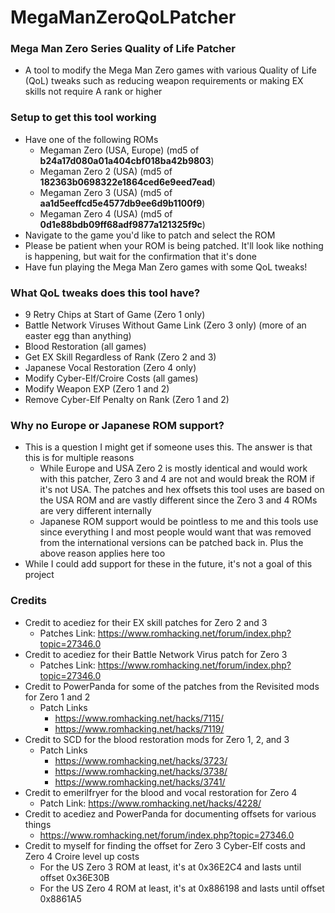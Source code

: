 # MegaManZeroQoLPatcher

### Mega Man Zero Series Quality of Life Patcher
* A tool to modify the Mega Man Zero games with various Quality of Life (QoL) tweaks such as reducing weapon requirements or making EX skills not require A rank or higher

### Setup to get this tool working
* Have one of the following ROMs
  * Megaman Zero (USA, Europe) (md5 of **b24a17d080a01a404cbf018ba42b9803**)
  * Megaman Zero 2 (USA) (md5 of **182363b0698322e1864ced6e9eed7ead**)
  * Megaman Zero 3 (USA) (md5 of **aa1d5eeffcd5e4577db9ee6d9b1100f9**)
  * Megaman Zero 4 (USA) (md5 of **0d1e88bdb09ff68adf9877a121325f9c**)
* Navigate to the game you'd like to patch and select the ROM
* Please be patient when your ROM is being patched. It'll look like nothing is happening, but wait for the confirmation that it's done
* Have fun playing the Mega Man Zero games with some QoL tweaks!

### What QoL tweaks does this tool have?
* 9 Retry Chips at Start of Game (Zero 1 only)
* Battle Network Viruses Without Game Link (Zero 3 only) (more of an easter egg than anything)
* Blood Restoration (all games)
* Get EX Skill Regardless of Rank (Zero 2 and 3)
* Japanese Vocal Restoration (Zero 4 only)
* Modify Cyber-Elf/Croire Costs (all games)
* Modify Weapon EXP (Zero 1 and 2)
* Remove Cyber-Elf Penalty on Rank (Zero 1 and 2)

### Why no Europe or Japanese ROM support?
* This is a question I might get if someone uses this. The answer is that this is for multiple reasons
  * While Europe and USA Zero 2 is mostly identical and would work with this patcher, Zero 3 and 4 are not and would break the ROM if it's not USA. The patches and hex offsets this tool uses are based on the USA ROM and are vastly different since the Zero 3 and 4 ROMs are very different internally
  * Japanese ROM support would be pointless to me and this tools use since everything I and most people would want that was removed from the international versions can be patched back in. Plus the above reason applies here too
* While I could add support for these in the future, it's not a goal of this project

### Credits
* Credit to acediez for their EX skill patches for Zero 2 and 3
  * Patches Link: https://www.romhacking.net/forum/index.php?topic=27346.0
* Credit to acediez for their Battle Network Virus patch for Zero 3
  * Patches Link: https://www.romhacking.net/forum/index.php?topic=27346.0
* Credit to PowerPanda for some of the patches from the Revisited mods for Zero 1 and 2
  * Patch Links
    * https://www.romhacking.net/hacks/7115/
    * https://www.romhacking.net/hacks/7119/
* Credit to SCD for the blood restoration mods for Zero 1, 2, and 3
  * Patch Links
    * https://www.romhacking.net/hacks/3723/
    * https://www.romhacking.net/hacks/3738/
    * https://www.romhacking.net/hacks/3741/
* Credit to emerilfryer for the blood and vocal restoration for Zero 4
  * Patch Link: https://www.romhacking.net/hacks/4228/
* Credit to acediez and PowerPanda for documenting offsets for various things
  * https://www.romhacking.net/forum/index.php?topic=27346.0
* Credit to myself for finding the offset for Zero 3 Cyber-Elf costs and Zero 4 Croire level up costs
  * For the US Zero 3 ROM at least, it's at 0x36E2C4 and lasts until offset 0x36E30B
  * For the US Zero 4 ROM at least, it's at 0x886198 and lasts until offset 0x8861A5